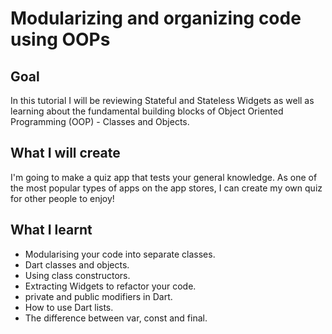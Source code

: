# Modularizing and organizing code using OOPs

## Goal

In this tutorial I will be reviewing Stateful and Stateless Widgets as well as learning about the fundamental building blocks of Object Oriented Programming (OOP) - Classes and Objects. 


## What I will create

I'm going to make a quiz app that tests your general knowledge. As one of the most popular types of apps on the app stores, I can create my own quiz for other people to enjoy!

## What I learnt

- Modularising your code into separate classes.
- Dart classes and objects.
- Using class constructors.
- Extracting Widgets to refactor your code.
- private and public modifiers in Dart.
- How to use Dart lists.
- The difference between var, const and final.